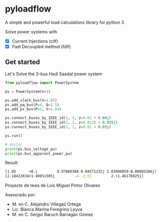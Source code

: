 # pyloadflow

A simple and powerful load calculations library for python 3

Solve power systems with

- [x] Current Injections (cilf)
- [x] Fast Decoupled method (fdlf)

## Get started

Let's Solve the 3-bus Hadi Saadat power system

```python
from pyloadflow import PowerSystem

ps = PowerSystem(n=3)

ps.add_slack_bus(V=1.05)
ps.add_pq_bus(P=4, Q=2.5)
ps.add_pv_bus(P=2, V=1.04)

ps.connect_buses_by_IEEE_id(1, 2, z=0.02 + 0.04j)
ps.connect_buses_by_IEEE_id(2, 3, z=0.0125 + 0.025j)
ps.connect_buses_by_IEEE_id(3, 1, z=0.01 + 0.03j)

ps.run()

# Voilà!
print(ps.bus_voltage_pu)
print(ps.bus_apparent_power_pu)
```

Result:

```bash
[1.05      +0.j         0.97060388-0.04571232j 1.03996059-0.00905386j]
[2.18422834+1.40851505j         -4.-2.5j         2.+1.46176925j]
```

Proyecto de tesis de Luis Miguel Pintor Olivares

Asesorado por:
- M. en C. Alejandro Villegas Ortega
- Lic. Blanca Marina Feregrino Leyva
- M. en C. Sergio Baruch Barragán Gómez
